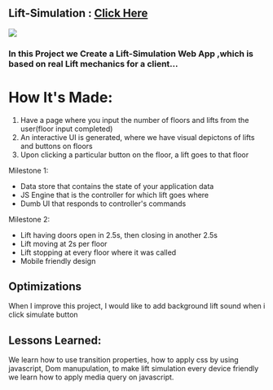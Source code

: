 
## Lift-Simulation : <a href="https://akbaghel-lift-simulator.netlify.app/" target="_blank">Click Here</a>

<a href="https://lift-simulation-realdev.netlify.app/" target="_blank"><img src="https://user-images.githubusercontent.com/74250031/210222316-4ed41d35-6118-4810-bc5a-53f396ceba1e.png" /></a>

### In this Project we Create a Lift-Simulation Web App ,which is based on real Lift mechanics for a client...

    
 # How It's Made:

  1. Have a page where you input the number of floors and lifts from the user(floor input completed)
  2. An interactive UI is generated, where we have visual depictons of lifts and buttons on floors
  3. Upon clicking a particular button on the floor, a lift goes to that floor

  Milestone 1:
   - Data store that contains the state of your application data
   - JS Engine that is the controller for which lift goes where
   - Dumb UI that responds to controller's commands
   
  Milestone 2:
   - Lift having doors open in 2.5s, then closing in another 2.5s
   - Lift moving at 2s per floor
   - Lift stopping at every floor where it was called
   - Mobile friendly design

## Optimizations
   
When I improve this project, I would like to add background lift sound when i click simulate button

## Lessons Learned:

We learn how to use transition properties, how to apply css by using javascript, Dom manupulation, to make lift simulation every device friendly we learn how to apply media query on javascript. 

